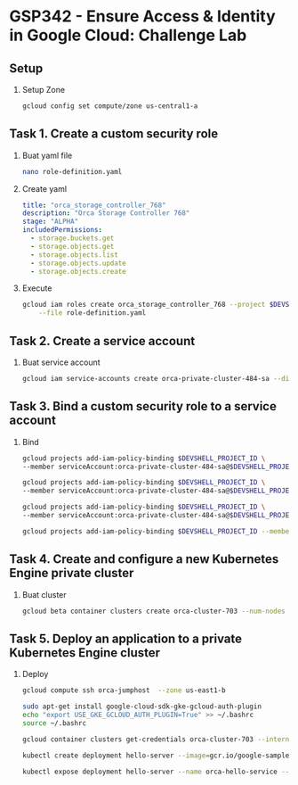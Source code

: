 # GSP342 - Ensure Access & Identity in Google Cloud: Challenge Lab

## Setup

1. Setup Zone

   ```bash
   gcloud config set compute/zone us-central1-a
   ```

## Task 1. Create a custom security role

1. Buat yaml file

   ```bash
   nano role-definition.yaml
   ```

2. Create yaml

   ```yaml
   title: "orca_storage_controller_768"
   description: "Orca Storage Controller 768"
   stage: "ALPHA"
   includedPermissions:
     - storage.buckets.get
     - storage.objects.get
     - storage.objects.list
     - storage.objects.update
     - storage.objects.create
   ```

3. Execute

   ```bash
   gcloud iam roles create orca_storage_controller_768 --project $DEVSHELL_PROJECT_ID \
       --file role-definition.yaml
   ```

## Task 2. Create a service account

1. Buat service account

   ```bash
   gcloud iam service-accounts create orca-private-cluster-484-sa --display-name "orca-private-cluster-484-sa"
   ```

## Task 3. Bind a custom security role to a service account

1. Bind

   ```bash
   gcloud projects add-iam-policy-binding $DEVSHELL_PROJECT_ID \
   --member serviceAccount:orca-private-cluster-484-sa@$DEVSHELL_PROJECT_ID.iam.gserviceaccount.com --role roles/monitoring.viewer
   ```

   ```bash
   gcloud projects add-iam-policy-binding $DEVSHELL_PROJECT_ID \
   --member serviceAccount:orca-private-cluster-484-sa@$DEVSHELL_PROJECT_ID.iam.gserviceaccount.com --role roles/monitoring.metricWriter
   ```

   ```bash
   gcloud projects add-iam-policy-binding $DEVSHELL_PROJECT_ID \
   --member serviceAccount:orca-private-cluster-484-sa@$DEVSHELL_PROJECT_ID.iam.gserviceaccount.com --role roles/logging.logWriter
   ```

   ```bash
   gcloud projects add-iam-policy-binding $DEVSHELL_PROJECT_ID --member serviceAccount:orca-private-cluster-484-sa@$DEVSHELL_PROJECT_ID.iam.gserviceaccount.com --role projects/$DEVSHELL_PROJECT_ID/roles/orca_storage_controller_768
   ```

## Task 4. Create and configure a new Kubernetes Engine private cluster

1. Buat cluster

   ```bash
   gcloud beta container clusters create orca-cluster-703 --num-nodes 1 --master-ipv4-cidr=172.16.0.64/28 --network orca-build-vpc --subnetwork orca-build-subnet --enable-master-authorized-networks  --master-authorized-networks 192.168.10.2/32 --enable-ip-alias --enable-private-nodes --enable-private-endpoint --service-account orca-private-cluster-484-sa@$DEVSHELL_PROJECT_ID.iam.gserviceaccount.com --zone us-east1-b
   ```

## Task 5. Deploy an application to a private Kubernetes Engine cluster

1. Deploy

   ```bash
   gcloud compute ssh orca-jumphost  --zone us-east1-b
   ```

   ```bash
   sudo apt-get install google-cloud-sdk-gke-gcloud-auth-plugin
   echo "export USE_GKE_GCLOUD_AUTH_PLUGIN=True" >> ~/.bashrc
   source ~/.bashrc
   ```

   ```bash
   gcloud container clusters get-credentials orca-cluster-703 --internal-ip --project=qwiklabs-gcp-03-b510551a8d8b --zone us-east1-b
   ```

   ```bash
   kubectl create deployment hello-server --image=gcr.io/google-samples/hello-app:1.0
   ```

   ```bash
   kubectl expose deployment hello-server --name orca-hello-service --type LoadBalancer --port 80 --target-port 8080
   ```
